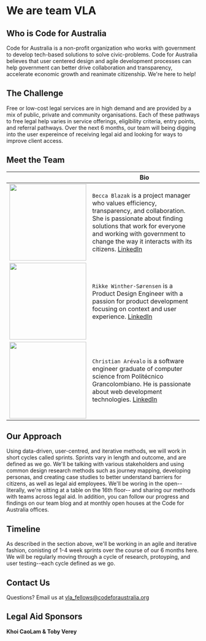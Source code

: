 <h1>We are team VLA</h1>
<h2>Who is Code for Australia</h2>
<p>Code for Australia is a non-profit organization who works with government to develop tech-based solutions to solve civic-problems. Code for Australia believes that user centered design and agile development processes can help government can better drive collaboration and transparency, accelerate economic growth and reanimate citizenship. We're here to help!</p>
<h2>The Challenge</h2>
<p> Free or low-cost legal services are in high demand and are provided by a mix of public, private and community organisations. Each of these pathways to free legal help varies in service offerings, eligibility criteria, entry points, and referral pathways. Over the next 6 months, our team will being digging into the user expereince of receiving legal aid and looking for ways to improve client access.
</p>
<h2>Meet the Team</h2>

|   | Bio |
| ------------- | ------------- |
| <img src="https://trello-avatars.s3.amazonaws.com/387b53191475ff5049d9f9d84a8632d0/original.png" width="200" heigh="200"/>  | `Becca Blazak` is a project manager who values efficiency, transparency, and collaboration. She is passionate about finding solutions that work for everyone and working with government to change the way it interacts with its citizens.  [LinkedIn](https://www.linkedin.com/in/rebeccablazak)   |
| <img src="https://trello-attachments.s3.amazonaws.com/57881f8a10f2787c346b13bd/500x500/d9f3609d93be1faa77248c5e10108491/profile_pic.jpg" width="200" heigh="200"/>  | `Rikke Winther-Sørensen` is a Product Design Engineer with a passion for product development focusing on context and user experience.    [LinkedIn](https://www.linkedin.com/in/rikkewin) |
| <img src="https://trello-attachments.s3.amazonaws.com/5795b54a221de90af533202b/1431x1489/35ba81fe561535ba5ee84e6f553beac3/Christian_Arevalo.jpeg" width="200" heigh="200"/>  | `Christian Arévalo` is a software engineer graduate of computer science from Politécnico Grancolombiano. He is passionate about web development technologies.   [LinkedIn](https://au.linkedin.com/in/christianaq)|

<h2>Our Approach</h2>
<p>Using data-driven, user-centred, and iterative methods, we will work in short cycles called sprints. Sprints vary in length and outcome, and are defined as we go. We'll be talking with various stakeholders and using common design research methods such as journey mapping, developing personas, and creating case studies to better understand barriers for citizens, as well as legal aid employees. We'll be woring in the open--literally, we're sitting at a table on the 16th floor-- and sharing our methods with teams across legal aid. In addition, you can follow our progress and findings on our team blog and at monthly open houses at the Code for Australia offices.
</p>
<h2>Timeline</h2>
<p> As described in the section above, we'll be working in an agile and iterative fashion, conisting of 1-4 week sprints over the course of our 6 months here. We will be regularly moving through a cycle of research, protoyping, and user testing--each cycle defined as we go. </p>
<h2>Contact Us</h2>
<p>Questions? Email us at <a href="vla_fellows@codeforaustralia.org"> vla_fellows@codeforaustralia.org</a></p>
<h2>Legal Aid Sponsors</h2>
<p><strong>Khoi CaoLam & Toby Verey</strong></p>

